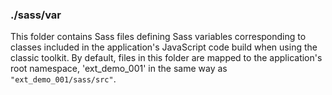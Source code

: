 ### ./sass/var

This folder contains Sass files defining Sass variables corresponding to classes
included in the application's JavaScript code build when using the classic toolkit.
By default, files in this folder are mapped to the application's root namespace,
'ext_demo_001' in the same way as `"ext_demo_001/sass/src"`.
